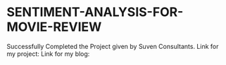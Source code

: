 # SENTIMENT-ANALYSIS-FOR-MOVIE-REVIEW
Successfully Completed the Project given by Suven Consultants.
Link for my project:
Link for my blog: 
